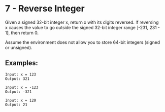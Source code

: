 # 7 - Reverse Integer
Given a signed 32-bit integer x, return x with its digits reversed. If reversing x causes the value to go outside the signed 32-bit integer range [-231, 231 - 1], then return 0.

Assume the environment does not allow you to store 64-bit integers (signed or unsigned).
## Examples:
```
Input: x = 123
Output: 321
```
```
Input: x = -123
Output: -321
```
```
Input: x = 120
Output: 21
```